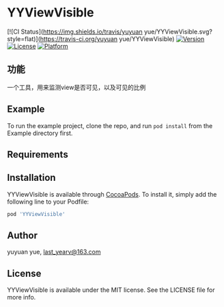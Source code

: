# YYViewVisible

[![CI Status](https://img.shields.io/travis/yuyuan yue/YYViewVisible.svg?style=flat)](https://travis-ci.org/yuyuan yue/YYViewVisible)
[![Version](https://img.shields.io/cocoapods/v/YYViewVisible.svg?style=flat)](https://cocoapods.org/pods/YYViewVisible)
[![License](https://img.shields.io/cocoapods/l/YYViewVisible.svg?style=flat)](https://cocoapods.org/pods/YYViewVisible)
[![Platform](https://img.shields.io/cocoapods/p/YYViewVisible.svg?style=flat)](https://cocoapods.org/pods/YYViewVisible)


## 功能
一个工具，用来监测view是否可见，以及可见的比例

## Example

To run the example project, clone the repo, and run `pod install` from the Example directory first.



## Requirements

## Installation

YYViewVisible is available through [CocoaPods](https://cocoapods.org). To install
it, simply add the following line to your Podfile:

```ruby
pod 'YYViewVisible'
```

## Author

yuyuan yue, last_yearv@163.com

## License

YYViewVisible is available under the MIT license. See the LICENSE file for more info.
